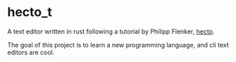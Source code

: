 # hecto_t
A text editor written in rust following a tutorial by Philipp Flenker, [hecto](https://philippflenker.com/hecto/).

The goal of this project is to learn a new programming language, and cli text editors are cool.
